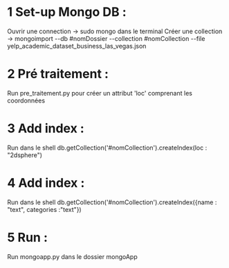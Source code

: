 # 1 Set-up Mongo DB :
Ouvrir une connection -> sudo mongo dans le terminal
Créer une collection -> mongoimport --db #nomDossier --collection #nomCollection --file
yelp_academic_dataset_business_las_vegas.json
# 2 Pré traitement :
Run pre_traitement.py pour créer un attribut 'loc' comprenant les coordonnées
# 3 Add index :
Run dans le shell db.getCollection('#nomCollection').createIndex(loc : "2dsphere")
# 4 Add index :
Run dans le shell db.getCollection('#nomCollection').createIndex({name : "text", categories :"text"})
# 5 Run :
Run mongoapp.py dans le dossier mongoApp
